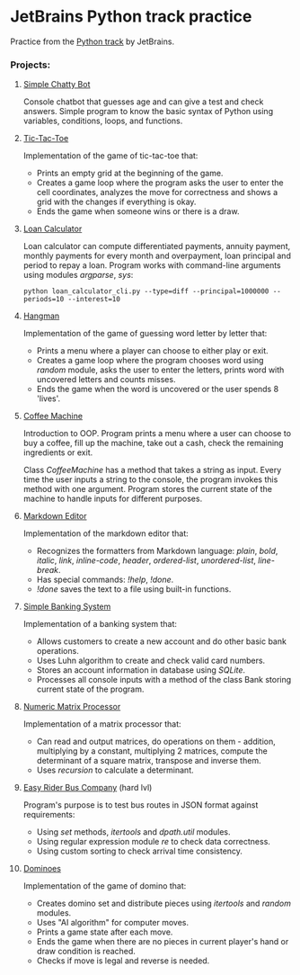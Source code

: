 # JetBrains Python track practice
Practice from the [Python track](https://hyperskill.org/tracks/2) by JetBrains.

### Projects:
1. [Simple Chatty Bot](https://hyperskill.org/projects/97?track=2)
   
   Console chatbot that guesses age and can give a test and check answers. Simple program to know the basic syntax of Python using variables, conditions, loops, and functions.
   
2. [Tic-Tac-Toe](https://hyperskill.org/projects/73?track=2)
   
   Implementation of the game of tic-tac-toe that:
   - Prints an empty grid at the beginning of the game.
   - Creates a game loop where the program asks the user to enter the cell coordinates, analyzes the move for correctness and shows a grid with the changes if everything is okay.
   - Ends the game when someone wins or there is a draw.
   
3. [Loan Calculator](https://hyperskill.org/projects/90?track=2)
   
   Loan calculator can compute differentiated payments, annuity payment, monthly payments for every month and overpayment, loan principal and period to repay a loan.
   Program works with command-line arguments using modules *argparse*, *sys*:
   
   `python loan_calculator_cli.py --type=diff --principal=1000000 --periods=10 --interest=10`
   
4. [Hangman](https://hyperskill.org/projects/69?track=2)
   
   Implementation of the game of guessing word letter by letter that:
   - Prints a menu where a player can choose to either play or exit.
   - Creates a game loop where the program chooses word using *random* module, asks the user to enter the letters, prints word with uncovered letters and counts misses.
   - Ends the game when the word is uncovered or the user spends 8 'lives'.
   
5. [Coffee Machine](https://hyperskill.org/projects/68?track=2)
   
   Introduction to OOP. Program prints a menu where a user can choose to buy a coffee, fill up the machine, take out a cash, check the remaining ingredients or exit.
   
   Class *CoffeeMachine* has a method that takes a string as input. Every time the user inputs a string to the console, the program invokes this method with one argument. Program stores the current state of the machine to handle inputs for different purposes. 
   
6. [Markdown Editor](https://hyperskill.org/projects/162?track=2)
   
   Implementation of the markdown editor that:
   - Recognizes the formatters from Markdown language: *plain*, *bold*, *italic*, *link*, *inline-code*, *header*, *ordered-list*, *unordered-list*, *line-break*.
   - Has special commands: *!help*, *!done*.
   - *!done* saves the text to a file using built-in functions.
   
7. [Simple Banking System](https://hyperskill.org/projects/109?track=2)
   
   Implementation of a banking system that:
   - Allows customers to create a new account and do other basic bank operations.
   - Uses Luhn algorithm to create and check valid card numbers.
   - Stores an account information in database using *SQLite*.
   - Processes all console inputs with a method of the class Bank storing current state of the program. 
   
8. [Numeric Matrix Processor](https://hyperskill.org/projects/96?track=2)
   
   Implementation of a matrix processor that:
   - Can read and output matrices, do operations on them - addition, multiplying by a constant, multiplying 2 matrices, compute the determinant of a square matrix, transpose and inverse them.
   - Uses *recursion* to calculate a determinant.
   
9. [Easy Rider Bus Company](https://hyperskill.org/projects/128) (hard lvl)

   Program's purpose is to test bus routes in JSON format against requirements:
   - Using *set* methods, *itertools* and *dpath.util* modules.
   - Using regular expression module *re* to check data correctness.
   - Using custom sorting to check arrival time consistency.
   
10. [Dominoes](https://hyperskill.org/projects/146)
    
    Implementation of the game of domino that:
    - Creates domino set and distribute pieces using *itertools* and *random* modules.
    - Uses "AI algorithm" for computer moves.
    - Prints a game state after each move.
    - Ends the game when there are no pieces in current player's hand or draw condition is reached.
    - Checks if move is legal and reverse is needed.